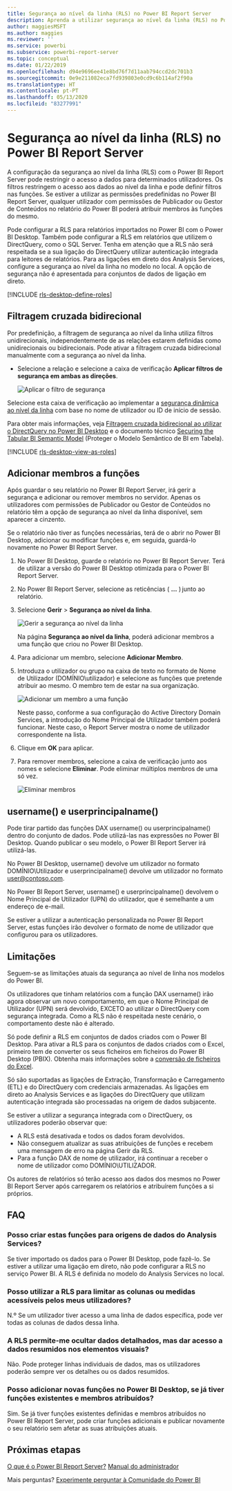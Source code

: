 ```yaml
---
title: Segurança ao nível da linha (RLS) no Power BI Report Server
description: Aprenda a utilizar segurança ao nível da linha (RLS) no Power BI Report Server.
author: maggiesMSFT
ms.author: maggies
ms.reviewer: ''
ms.service: powerbi
ms.subservice: powerbi-report-server
ms.topic: conceptual
ms.date: 01/22/2019
ms.openlocfilehash: d94e9696ee41e8bd76f7d11aab794ccd2dc701b3
ms.sourcegitcommit: 0e9e211082eca7fd939803e0cd9c6b114af2f90a
ms.translationtype: HT
ms.contentlocale: pt-PT
ms.lasthandoff: 05/13/2020
ms.locfileid: "83277991"
---
```

# <a name="row-level-security-rls-in-power-bi-report-server"></a>Segurança ao nível da linha (RLS) no Power BI Report Server

A configuração da segurança ao nível da linha (RLS) com o Power BI Report Server pode restringir o acesso a dados para determinados utilizadores. Os filtros restringem o acesso aos dados ao nível da linha e pode definir filtros nas funções.  Se estiver a utilizar as permissões predefinidas no Power BI Report Server, qualquer utilizador com permissões de Publicador ou Gestor de Conteúdos no relatório do Power BI poderá atribuir membros às funções do mesmo.    

Pode configurar a RLS para relatórios importados no Power BI com o Power BI Desktop. Também pode configurar a RLS em relatórios que utilizem o DirectQuery, como o SQL Server.  Tenha em atenção que a RLS não será respeitada se a sua ligação do DirectQuery utilizar autenticação integrada para leitores de relatórios. Para as ligações em direto dos Analysis Services, configure a segurança ao nível da linha no modelo no local. A opção de segurança não é apresentada para conjuntos de dados de ligação em direto. 

[!INCLUDE [rls-desktop-define-roles](../includes/rls-desktop-define-roles.md)]

## <a name="bidirectional-cross-filtering"></a>Filtragem cruzada bidirecional

Por predefinição, a filtragem de segurança ao nível da linha utiliza filtros unidirecionais, independentemente de as relações estarem definidas como unidirecionais ou bidirecionais. Pode ativar a filtragem cruzada bidirecional manualmente com a segurança ao nível da linha.

- Selecione a relação e selecione a caixa de verificação **Aplicar filtros de segurança em ambas as direções**. 

    ![Aplicar o filtro de segurança](media/row-level-security-report-server/rls-apply-security-filter.png)

Selecione esta caixa de verificação ao implementar a [segurança dinâmica ao nível da linha](https://docs.microsoft.com/analysis-services/tutorial-tabular-1200/supplemental-lesson-implement-dynamic-security-by-using-row-filters) com base no nome de utilizador ou ID de início de sessão. 

Para obter mais informações, veja [Filtragem cruzada bidirecional ao utilizar o DirectQuery no Power BI Desktop](../transform-model/desktop-bidirectional-filtering.md) e o documento técnico [Securing the Tabular BI Semantic Model](https://download.microsoft.com/download/D/2/0/D20E1C5F-72EA-4505-9F26-FEF9550EFD44/Securing%20the%20Tabular%20BI%20Semantic%20Model.docx) (Proteger o Modelo Semântico de BI em Tabela).

[!INCLUDE [rls-desktop-view-as-roles](../includes/rls-desktop-view-as-roles.md)]


## <a name="add-members-to-roles"></a>Adicionar membros a funções 

Após guardar o seu relatório no Power BI Report Server, irá gerir a segurança e adicionar ou remover membros no servidor. Apenas os utilizadores com permissões de Publicador ou Gestor de Conteúdos no relatório têm a opção de segurança ao nível da linha disponível, sem aparecer a cinzento.

 Se o relatório não tiver as funções necessárias, terá de o abrir no Power BI Desktop, adicionar ou modificar funções e, em seguida, guardá-lo novamente no Power BI Report Server. 

1. No Power BI Desktop, guarde o relatório no Power BI Report Server. Terá de utilizar a versão do Power BI Desktop otimizada para o Power BI Report Server.
2. No Power BI Report Server, selecione as reticências ( **…** ) junto ao relatório. 

3. Selecione **Gerir** > **Segurança ao nível da linha**. 

     ![Gerir a segurança ao nível da linha](media/row-level-security-report-server/power-bi-report-server-rls-dialog.png)

    Na página **Segurança ao nível da linha**, poderá adicionar membros a uma função que criou no Power BI Desktop.

5. Para adicionar um membro, selecione **Adicionar Membro**.

1. Introduza o utilizador ou grupo na caixa de texto no formato de Nome de Utilizador (DOMÍNIO\utilizador) e selecione as funções que pretende atribuir ao mesmo. O membro tem de estar na sua organização.   

    ![Adicionar um membro a uma função](media/row-level-security-report-server/power-bi-report-server-add-members.png)

    Neste passo, conforme a sua configuração do Active Directory Domain Services, a introdução do Nome Principal de Utilizador também poderá funcionar. Neste caso, o Report Server mostra o nome de utilizador correspondente na lista.

1. Clique em **OK** para aplicar.   

8. Para remover membros, selecione a caixa de verificação junto aos nomes e selecione **Eliminar**.  Pode eliminar múltiplos membros de uma só vez. 

    ![Eliminar membros](media/row-level-security-report-server/power-bi-report-server-delete-members.png)


## <a name="username-and-userprincipalname"></a>username() e userprincipalname()

Pode tirar partido das funções DAX username() ou userprincipalname() dentro do conjunto de dados. Pode utilizá-las nas expressões no Power BI Desktop. Quando publicar o seu modelo, o Power BI Report Server irá utilizá-las.

No Power BI Desktop, username() devolve um utilizador no formato DOMÍNIO\Utilizador e userprincipalname() devolve um utilizador no formato user@contoso.com.

No Power BI Report Server, username() e userprincipalname() devolvem o Nome Principal de Utilizador (UPN) do utilizador, que é semelhante a um endereço de e-mail.

Se estiver a utilizar a autenticação personalizada no Power BI Report Server, estas funções irão devolver o formato de nome de utilizador que configurou para os utilizadores.  

## <a name="limitations"></a>Limitações 

Seguem-se as limitações atuais da segurança ao nível de linha nos modelos do Power BI. 

Os utilizadores que tinham relatórios com a função DAX username() irão agora observar um novo comportamento, em que o Nome Principal de Utilizador (UPN) será devolvido, EXCETO ao utilizar o DirectQuery com segurança integrada.  Como a RLS não é respeitada neste cenário, o comportamento deste não é alterado.

Só pode definir a RLS em conjuntos de dados criados com o Power BI Desktop. Para ativar a RLS para os conjuntos de dados criados com o Excel, primeiro tem de converter os seus ficheiros em ficheiros do Power BI Desktop (PBIX). Obtenha mais informações sobre a [conversão de ficheiros do Excel](../connect-data/desktop-import-excel-workbooks.md).

Só são suportadas as ligações de Extração, Transformação e Carregamento (ETL) e do DirectQuery com credenciais armazenadas. As ligações em direto ao Analysis Services e as ligações do DirectQuery que utilizam autenticação integrada são processadas na origem de dados subjacente. 

Se estiver a utilizar a segurança integrada com o DirectQuery, os utilizadores poderão observar que:
- A RLS está desativada e todos os dados foram devolvidos.
- Não conseguem atualizar as suas atribuições de funções e recebem uma mensagem de erro na página Gerir da RLS.
- Para a função DAX de nome de utilizador, irá continuar a receber o nome de utilizador como DOMÍNIO\UTILIZADOR. 

Os autores de relatórios só terão acesso aos dados dos mesmos no Power BI Report Server após carregarem os relatórios e atribuírem funções a si próprios. 

 

## <a name="faq"></a>FAQ 

### <a name="can-i-create-these-roles-for-analysis-services-data-sources"></a>Posso criar estas funções para origens de dados do Analysis Services? 

Se tiver importado os dados para o Power BI Desktop, pode fazê-lo. Se estiver a utilizar uma ligação em direto, não pode configurar a RLS no serviço Power BI. A RLS é definida no modelo do Analysis Services no local. 

### <a name="can-i-use-rls-to-limit-the-columns-or-measures-accessible-by-my-users"></a>Posso utilizar a RLS para limitar as colunas ou medidas acessíveis pelos meus utilizadores? 

N.º Se um utilizador tiver acesso a uma linha de dados específica, pode ver todas as colunas de dados dessa linha. 

### <a name="does-rls-let-me-hide-detailed-data-but-give-access-to-data-summarized-in-visuals"></a>A RLS permite-me ocultar dados detalhados, mas dar acesso a dados resumidos nos elementos visuais? 

Não. Pode proteger linhas individuais de dados, mas os utilizadores poderão sempre ver os detalhes ou os dados resumidos. 

### <a name="can-i-add-new-roles-in-power-bi-desktop-if-i-already-have-existing-roles-and-members-assigned"></a>Posso adicionar novas funções no Power BI Desktop, se já tiver funções existentes e membros atribuídos? 

Sim. Se já tiver funções existentes definidas e membros atribuídos no Power BI Report Server, pode criar funções adicionais e publicar novamente o seu relatório sem afetar as suas atribuições atuais. 
 

## <a name="next-steps"></a>Próximas etapas

[O que é o Power BI Report Server?](get-started.md) 
[Manual do administrador](admin-handbook-overview.md)  

Mais perguntas? [Experimente perguntar à Comunidade do Power BI](https://community.powerbi.com/)


